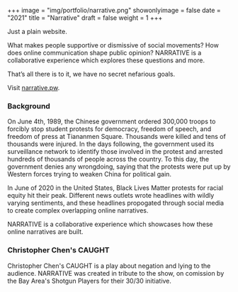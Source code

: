 +++
image = "img/portfolio/narrative.png"
showonlyimage = false
date = "2021"
title = "Narrative"
draft = false
weight = 1
+++

Just a plain website.
<!--more-->

What makes people supportive or dismissive of social movements? How does online communication shape public opinion? NARRATIVE is a collaborative experience which explores these questions and more.

That’s all there is to it, we have no secret nefarious goals.

Visit [narrative.pw](https://narrative.pw/).


### Background
On June 4th, 1989, the Chinese government ordered 300,000 troops to forcibly stop student protests for democracy, freedom of speech, and freedom of press at Tiananmen Square. Thousands were killed and tens of thousands were injured. In the days following, the government used its surveillance network to identify those involved in the protest and arrested hundreds of thousands of people across the country. To this day, the government denies any wrongdoing, saying that the protests were put up by Western forces trying to weaken China for political gain.

In June of 2020 in the United States, Black Lives Matter protests for racial equity hit their peak. Different news outlets wrote headlines with wildly varying sentiments, and these headlines propogated through social media to create complex overlapping online narratives.

NARRATIVE is a collaborative experience which showcases how these online narratives are built.

### Christopher Chen's CAUGHT
Christopher Chen's CAUGHT is a play about negation and lying to the audience. NARRATIVE was created in tribute to the show, on comission by the Bay Area's Shotgun Players for their 30/30 initiative.
